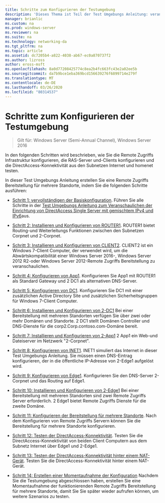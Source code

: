 ```yaml
---
title: Schritte zum Konfigurieren der Testumgebung
description: 'Dieses Thema ist Teil der Test Umgebungs Anleitung: veranschaulichen einer DirectAccess-Bereitstellung für mehrere Standorte für Windows Server 2016'
manager: brianlic
ms.custom: na
ms.prod: windows-server
ms.reviewer: na
ms.suite: na
ms.technology: networking-da
ms.tgt_pltfrm: na
ms.topic: article
ms.assetid: dc7205b4-a822-4038-ab67-ec0a870737f2
ms.author: lizross
author: eross-msft
ms.openlocfilehash: 8a0d77208425774c8ea2b4fc663fc43e2a02ee5b
ms.sourcegitcommit: da7b9bce1eba369bcd156639276f6899714e279f
ms.translationtype: MT
ms.contentlocale: de-DE
ms.lasthandoff: 03/26/2020
ms.locfileid: "80314537"
---
```

# <a name="steps-for-configuring-the-test-lab"></a>Schritte zum Konfigurieren der Testumgebung

>Gilt für: Windows Server (Semi-Annual Channel), Windows Server 2016

In den folgenden Schritten wird beschrieben, wie Sie die Remote Zugriffs Infrastruktur konfigurieren, die RAS-Server und-Clients konfigurieren und die DirectAccess-Konnektivität aus den Subnetzen Internet und homenet testen.  
  
In dieser Test Umgebungs Anleitung erstellen Sie eine Remote Zugriffs Bereitstellung für mehrere Standorte, indem Sie die folgenden Schritte ausführen:  
  
-   [Schritt 1: vervollständigen der Basiskonfiguration](assetId:///9eb4a9ba-9118-4ea3-8963-e643ec81c3ed). Führen Sie alle Schritte in der [Test Umgebungs Anleitung zum Veranschaulichen der Einrichtung von DirectAccess Single Server mit gemischtem IPv4 und IPv6](https://go.microsoft.com/fwlink/p/?LinkId=237004)aus.  
  
-   [Schritt 2: Installieren und Konfigurieren von ROUTER1](assetId:///e4b1a298-d5b0-410e-970b-c5358a9378f9). ROUTER1 bietet Routing-und Weiterleitungs Funktionen zwischen den Subnetzen Corpnet und 2-Corpnet.  
  
-   [Schritt 3: Installieren und Konfigurieren von CLIENT2](assetId:///6cbee1b5-f6f6-443f-8fa9-31cc5c05a0ee). CLIENT2 ist ein Windows 7-Client Computer, der verwendet wird, um die Abwärtskompatibilität einer Windows Server 2016-, Windows Server 2012 R2-oder Windows Server 2012-Remote Zugriffs Bereitstellung zu veranschaulichen.  
  
-   [Schritt 4: Konfigurieren von App1](assetId:///a0ee655e-c01e-4bf3-a7b3-064e9614f810). Konfigurieren Sie App1 mit ROUTER1 als Standard Gateway und 2 DC1 als alternativen DNS-Server.  
  
-   [Schritt 5: Konfigurieren von DC1](assetId:///205ca795-93ce-4e53-aa6b-b44c87f0e14a). Konfigurieren Sie DC1 mit einer zusätzlichen Active Directory Site und zusätzlichen Sicherheitsgruppen für Windows 7-Client Computer.  
  
-   [Schritt 6: Installieren und Konfigurieren von 2-DC1](assetId:///16752f61-edbf-4ff4-9d7a-e2077b66a127) Bei einer Bereitstellung mit mehreren Standorten verfügen Sie über zwei oder mehr Domänen und Standorte. 2 DC1 stellt Domänen Controller und DNS-Dienste für die corp2.Corp.contoso.com-Domäne bereit.  
  
-   [Schritt 7: Installieren und Konfigurieren von 2-App1](assetId:///7d04b54e-590a-4d33-9766-415789859f29) 2 App1 ein Web-und Dateiserver im Netzwerk "2-Corpnet".  
  
-   [Schritt 8: Konfigurieren von INET1](assetId:///8ecc0b63-8626-4939-8d26-3d51d051d231). INET1 simuliert das Internet in dieser Test Umgebungs Anleitung. Sie müssen einen DNS-Eintrag konfigurieren, der in die öffentliche IP-Adresse von 2-Edge1 aufgelöst wird.  
  
-   [Schritt 9: Konfigurieren von Edge1](assetId:///562744dc-30f6-42fa-bd5f-60a013b2179e). Konfigurieren Sie den DNS-Server 2-Corpnet und das Routing auf Edge1.  
  
-   [Schritt 10: Installieren und Konfigurieren von 2-Edge1](assetId:///1938c4f3-ca96-475d-9f2e-6bea3b7a4130) Bei einer Bereitstellung mit mehreren Standorten sind zwei Remote Zugriffs Server erforderlich. 2 Edge1 bietet Remote Zugriffs Dienste für die zweite Domäne.  
  
-   [Schritt 11: Konfigurieren der Bereitstellung für mehrere Standorte](assetId:///537e4b68-043f-49c9-94d8-15ce8c4b18e2). Nach dem Konfigurieren von Remote Zugriffs Servern können Sie die Bereitstellung für mehrere Standorte konfigurieren.  
  
-   [Schritt 12: Testen der DirectAccess-Konnektivität](assetId:///aa293b5d-4b6f-4004-95f3-0ab54804b15c). Testen Sie die DirectAccess-Konnektivität von beiden Client Computern aus dem Subnetz Internet über Edge1 und 2-Edge1.  
  
-   [Schritt 13: Testen der DirectAccess-Konnektivität hinter einem NAT-Gerät](assetId:///41f8195b-00a1-4991-9db8-3703514dbe0c). Testen Sie die DirectAccess-Konnektivität hinter einem NAT-Gerät.  
  
-   [Schritt 14: Erstellen einer Momentaufnahme der Konfiguration](assetId:///7b56d5c9-c334-463e-9e29-d652ca110d84) Nachdem Sie die Testumgebung abgeschlossen haben, erstellen Sie eine Momentaufnahme der funktionierenden Remote Zugriffs Bereitstellung für mehrere Standorte, damit Sie Sie später wieder aufrufen können, um weitere Szenarios zu testen.  
  


